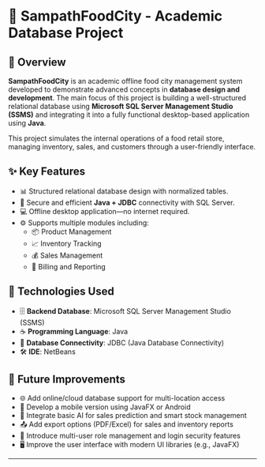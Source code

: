 # 🛒 SampathFoodCity - Academic Database Project

## 📝 Overview

**SampathFoodCity** is an academic offline food city management system developed to demonstrate advanced concepts in **database design and development**. The main focus of this project is building a well-structured relational database using **Microsoft SQL Server Management Studio (SSMS)** and integrating it into a fully functional desktop-based application using **Java**.

This project simulates the internal operations of a food retail store, managing inventory, sales, and customers through a user-friendly interface.

## ✨ Key Features

- 📊 Structured relational database design with normalized tables.  
- 🔐 Secure and efficient **Java + JDBC** connectivity with SQL Server.  
- 💻 Offline desktop application—no internet required.  
- ⚙️ Supports multiple modules including:
  - 📦 Product Management
  - 📈 Inventory Tracking
  - 💰 Sales Management
  - 🧾 Billing and Reporting

## 🧰 Technologies Used

- 🗄️ **Backend Database**: Microsoft SQL Server Management Studio (SSMS)  
- ☕ **Programming Language**: Java  
- 🔗 **Database Connectivity**: JDBC (Java Database Connectivity)  
- 🛠️ **IDE**: NetBeans  

## 🚀 Future Improvements

- 🌐 Add online/cloud database support for multi-location access  
- 📱 Develop a mobile version using JavaFX or Android  
- 🧠 Integrate basic AI for sales prediction and smart stock management  
- 📤 Add export options (PDF/Excel) for sales and inventory reports  
- 👥 Introduce multi-user role management and login security features  
- 🖥️ Improve the user interface with modern UI libraries (e.g., JavaFX)

---

